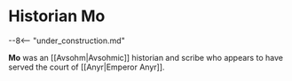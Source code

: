 # Historian Mo

--8<-- "under_construction.md"

**Mo** was an [[Avsohm|Avsohmic]] historian and scribe who appears to have served the court of [[Anyr|Emperor Anyr]].
